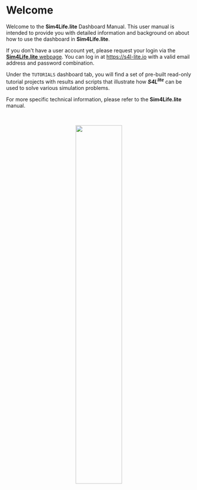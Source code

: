 # Welcome

Welcome to the **Sim4Life.lite** Dashboard Manual. This user manual is intended to provide you with detailed information and background on about how to use the dashboard in **Sim4Life.lite**.

If you don't have a user account yet, please request your login via the [**Sim4Life.lite** webpage](https://zmt.swiss/support/support/s4l-web-lite/). You can log in at https://s4l-lite.io with a valid email address and password combination. 

Under the ```TUTORIALS``` dashboard tab, you will find a set of pre-built read-only tutorial projects with results and scripts that illustrate how **_S4L_<sup>_lite_</sup>** can be used to solve various simulation problems. 

For more specific technical information, please refer to the **Sim4Life.lite** manual.

<br>
<p align="center">
  <img src="https://raw.githubusercontent.com/ZurichMedTech/s4l-assets/main/app/lite/logo/s4llite-white.png" width="50%" />
</p>
